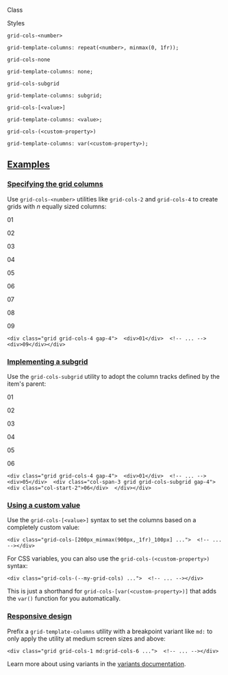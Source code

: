 Class

Styles

`grid-cols-<number>`

`grid-template-columns: repeat(<number>, minmax(0, 1fr));`

`grid-cols-none`

`grid-template-columns: none;`

`grid-cols-subgrid`

`grid-template-columns: subgrid;`

`grid-cols-[<value>]`

`grid-template-columns: <value>;`

`grid-cols-(<custom-property>)`

`grid-template-columns: var(<custom-property>);`

## [Examples](#examples)

### [Specifying the grid columns](#specifying-the-grid-columns)

Use `grid-cols-<number>` utilities like `grid-cols-2` and `grid-cols-4` to create grids with _n_ equally sized columns:

01

02

03

04

05

06

07

08

09

```
<div class="grid grid-cols-4 gap-4">  <div>01</div>  <!-- ... -->  <div>09</div></div>
```

### [Implementing a subgrid](#implementing-a-subgrid)

Use the `grid-cols-subgrid` utility to adopt the column tracks defined by the item's parent:

01

02

03

04

05

06

```
<div class="grid grid-cols-4 gap-4">  <div>01</div>  <!-- ... -->  <div>05</div>  <div class="col-span-3 grid grid-cols-subgrid gap-4">    <div class="col-start-2">06</div>  </div></div>
```

### [Using a custom value](#using-a-custom-value)

Use the `grid-cols-[<value>]` syntax to set the columns based on a completely custom value:

```
<div class="grid-cols-[200px_minmax(900px,_1fr)_100px] ...">  <!-- ... --></div>
```

For CSS variables, you can also use the `grid-cols-(<custom-property>)` syntax:

```
<div class="grid-cols-(--my-grid-cols) ...">  <!-- ... --></div>
```

This is just a shorthand for `grid-cols-[var(<custom-property>)]` that adds the `var()` function for you automatically.

### [Responsive design](#responsive-design)

Prefix a `grid-template-columns` utility with a breakpoint variant like `md:` to only apply the utility at medium screen sizes and above:

```
<div class="grid grid-cols-1 md:grid-cols-6 ...">  <!-- ... --></div>
```

Learn more about using variants in the [variants documentation](/docs/hover-focus-and-other-states).